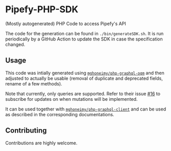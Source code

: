 # Pipefy-PHP-SDK
(Mostly autogenerated) PHP Code to access Pipefy's API

The code for the generation can be found in `./bin/generateSDK.sh`.
It is run periodically by a GitHub Action to update the SDK in case the specification changed.

## Usage

This code was intially generated using [`mghoneimy/php-graphql-oqm`](https://github.com/mghoneimy/php-graphql-oqm) and then adjusted to actually be usable (removal of duplicate and deprecated fields, rename of a few methods). 

Note that currently, only queries are supported. Refer to their issue [#16](https://github.com/mghoneimy/php-graphql-oqm/issues/16) to subscribe for updates on when mutations will be implemented.

It can be used together with [`mghoneimy/php-graphql-client`](https://github.com/mghoneimy/php-graphql-client) and can be used as described in the corresponding documentations.


## Contributing

Contributions are highly welcome.


